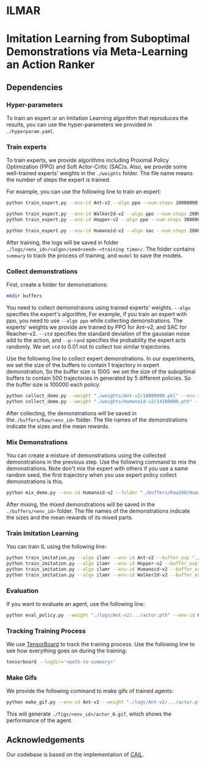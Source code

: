 # ILMAR
# Imitation Learning from Suboptimal Demonstrations via Meta-Learning an Action Ranker

## Dependencies

### Hyper-parameters

To train an expert or an Imitation Learning algorithm that reproduces the results, you can use the hyper-parameters we provided in ` ./hyperparam.yaml`.

### Train experts

To train experts, we provide algorithms including Proximal Policy Optimization (PPO)  and Soft Actor-Critic (SAC)s. Also, we provide some well-trained experts' weights in the `./weights` folder. The file name means the number of steps the expert is trained. 

For example, you can use the following line to train an expert:

```bash
python train_expert.py --env-id Ant-v2 --algo ppo --num-steps 10000000 --eval-interval 100000 --rollout 10000 --seed 0

python train_expert.py --env-id Walker2d-v2 --algo ppo --num-steps 20000000 --eval-interval 100000 --rollout 10000 --seed 0
python train_expert.py --env-id Hopper-v2 --algo ppo --num-steps 30000000 --eval-interval 100000 --rollout 10000 --seed 0

python train_expert.py --env-id Humanoid-v2 --algo sac --num-steps 20000000 --eval-interval 100000 --rollout 1000000 --seed 0
```

After training, the logs will be saved in folder `./logs/<env_id>/<algo>/seed<seed>-<training time>/`. The folder contains `summary` to track the process of training, and `model` to save the models.

### Collect demonstrations

First, create a folder for demonstrations:

```bash
mkdir buffers
```

You need to collect demonstraions using trained experts' weights.  `--algo` specifies the expert's algorithm, For example, if you train an expert with ppo, you need to use `--algo ppo` while collecting demonstrations. The experts' weights we provide are trained by PPO for Ant-v2, and SAC for Reacher-v2. `--std` specifies the standard deviation of the gaussian noise add to the action, and `--p-rand` specifies the probability the expert acts randomly. We set `std` to $0.01$ not to collect too similar trajectories.

Use the following line to collect expert demonstrations. 
In our experiments, we set the size of the buffers to contain 1 trajectory in expert demonstration, So the buffer size is 1000.
we set the size of the suboptimal buffers to contain 500 trajectories in generated by 5 different policies. So the buffer size is 100000 each policy. 

```bash
python collect_demo.py --weight "./weights/Ant-v2/10000000.pkl" --env-id Ant-v2 --buffer-size 100000 --algo ppo --std 0.01 --p-rand 0 --seed 0
python collect_demo.py --weight "./weights/Humanoid-v2/14100000.pth" --env-id Humanoid-v2 --buffer-size 100000 --algo sac --std 0.01 --p-rand 0.0 --seed 0


```

After collecting, the demonstrations will be saved in the`./buffers/Raw/<env_id>` folder. The file names of the demonstrations indicate the sizes and the mean rewards. 

### Mix Demonstrations

You can create a mixture of demonstrations using the collected demonstrations in the previous step. Use the following command to mix the demonstrations.
Note don't mix the expert with others if you use a same random seed, the first trajectory when you use expert policy collect demonstrations is this.


```bash
python mix_demo.py --env-id Humanoid-v2 --folder "./buffers/Raw100/Humanoid-v2"
```

After mixing, the mixed demonstrations will be saved in the `./buffers/<env_id>` folder. The file names of the demonstrations indicate the sizes and the mean rewards of its mixed parts. 



### Train Imitation Learning

You can train IL using the following line:


```bash
python train_imitation.py --algo ilamr --env-id Ant-v2 --buffer_exp "./buffers_100/Ant-v2/size1000_reward4791.9.pth" --buffer_union "./buffers_100/Ant-v2/size500000_reward_2060.1_2862.87_3641.36_4755.81_793.44.pth" --seed 2026
python train_imitation.py --algo ilamr --env-id Hopper-v2 --buffer_exp "./buffers_100/Hopper-v2/size1000_reward3637.46.pth" --buffer_union "./buffers_100/Hopper-v2/size500000_reward_1918.29_2789.23_3244.98_3635.33_560.29.pth" --seed 2024
python train_imitation.py --algo ilamr --env-id Humanoid-v2 --buffer_exp "./buffers_100/Humanoid-v2/size1000_reward7006.71.pth" --buffer_union "./buffers_100/Humanoid-v2/size500000_reward_2843.49_4327.42_5328.98_5845.06_6845.13.pth" --seed 2022
python train_imitation.py --algo ilamr --env-id Walker2d-v2 --buffer_exp "./buffers_100/Walker2d-v2/size1000_reward4299.35.pth" --buffer_union "./buffers_100/Walker2d-v2/size500000_reward_1418.52_2900.46_3065.32_3703.35_772.6.pth" --seed 2024
```
### Evaluation

If you want to evaluate an agent, use the following line:

```bash
python eval_policy.py --weight "./logs/Ant-v2/.../actor.pth" --env-id Hopper-v2 --algo ilmar --episodes 5 --render --seed 0 --delay 0.02
```

### Tracking Training Process

We use [TensorBoard](https://www.tensorflow.org/tensorboard) to track the training process. Use the following line to see how everything goes on during the training:

```bash
tensorboard --logdir='<path-to-summary>'
```

### Make Gifs

We provide the following command to make gifs of trained agents:

```bash
python make_gif.py --env-id Ant-v2 --weight "./logs/Ant-v2/.../actor.pth" --algo ilmar --episodes 1

```

This will generate `./figs/<env_id>/actor_0.gif`, which shows the performance of the agent.


## Acknowledgements

Our codebase is based on the implementation of [CAIL](https://github.com/Stanford-ILIAD/Confidence-Aware-Imitation-Learning).